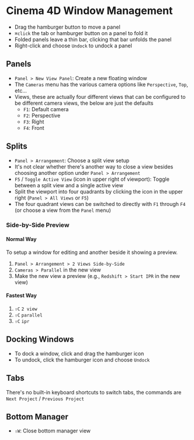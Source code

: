 # Cinema 4D Window Management

- Drag the hamburger button to move a panel
- `⌘click` the tab or hamburger button on a panel to fold it
- Folded panels leave a thin bar, clicking that bar unfolds the panel
- Right-click and choose `Undock` to undock a panel

## Panels

- `Panel > New View Panel`: Create a new floating window
- The `Cameras` menu has the various camera options like `Perspective`, `Top`, etc...
- Views, these are actually four different views that can be configured to be different camera views, the below are just the defaults
    - `F1`: Default camera
    - `F2`: Perspective
    - `F3`: Right
    - `F4`: Front

## Splits

- `Panel > Arrangement`: Choose a split view setup
- It's not clear whether there's another way to close a view besides choosing another option under `Panel > Arrangement`
- `F5` / `Toggle Active View` (icon in upper right of viewport): Toggle between a split view and a single active view
- Split the viewport into four quadrants by clicking the icon in the upper right (`Panel > All Views` or `F5`)
- The four quadrant views can be switched to directly with `F1` through `F4` (or choose a view from the `Panel` menu)

### Side-by-Side Preview

#### Normal Way

To setup a window for editing and another beside it showing a preview.

1. `Panel > Arrangement > 2 Views Side-by-Side`
2. `Cameras > Parallel` in the new view
3. Make the new view a preview (e.g., `Redshift > Start IPR` in the new view)

#### Fastest Way

1. `⇧C` `2 view`
2. `⇧C` `parallel`
3. `⇧C` `ipr`

## Docking Windows

- To dock a window, click and drag the hamburger icon
- To undock, click the hamburger icon and choose `Undock`

## Tabs

There's no built-in keyboard shortcuts to switch tabs, the commands are `Next Project` / `Previous Project`

## Bottom Manager

- `⇧W`: Close bottom manager view
